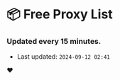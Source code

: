 # :package: Free Proxy List
### Updated every 15 minutes.

- Last updated: `2024-09-12 02:41`

:heart:
